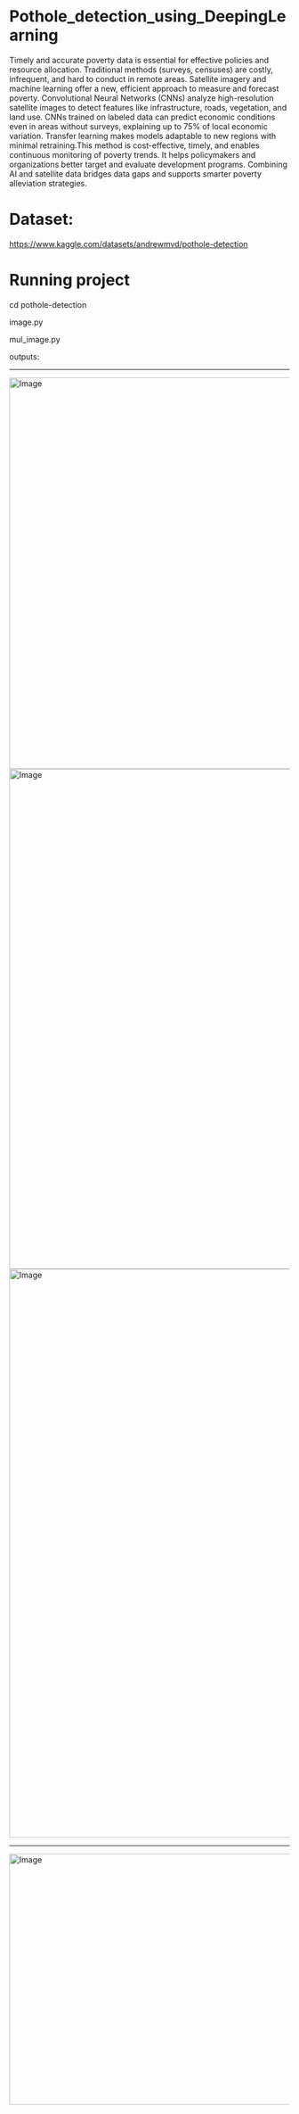 # Pothole_detection_using_DeepingLearning


Timely and accurate poverty data is essential for effective policies and resource allocation.
Traditional methods (surveys, censuses) are costly, infrequent, and hard to conduct in remote areas.
Satellite imagery and machine learning offer a new, efficient approach to measure and forecast poverty.
Convolutional Neural Networks (CNNs) analyze high-resolution satellite images to detect features like infrastructure, roads, vegetation, and land use.
CNNs trained on labeled data can predict economic conditions even in areas without surveys, explaining up to 75% of local economic variation.
Transfer learning makes models adaptable to new regions with minimal retraining.This method is cost-effective, timely, and enables continuous 
monitoring of poverty trends. It helps policymakers and organizations better target and evaluate development programs.
Combining AI and satellite data bridges data gaps and supports smarter poverty alleviation strategies.

# Dataset:
https://www.kaggle.com/datasets/andrewmvd/pothole-detection
# Running project
cd pothole-detection

image.py

mul_image.py


outputs:


_____________________________________________________________________________________________________________________________________________________________________________________________________________________
<img width="1639" height="702" alt="Image" src="https://github.com/user-attachments/assets/6650498f-acb7-45cf-a8b0-0577b7b7f617" />


<img width="1915" height="897" alt="Image" src="https://github.com/user-attachments/assets/9c01c667-5b3b-4853-b9e8-51c04572e84e" />


<img width="1920" height="1020" alt="Image" src="https://github.com/user-attachments/assets/e084f6fe-7912-4e75-a63c-807793f67754" />

_______________________________________________________________________________________________________________________________________________________________________________________________________________________

<img width="982" height="450" alt="Image" src="https://github.com/user-attachments/assets/418778d2-900c-431d-a31d-9346dded1a14" />
